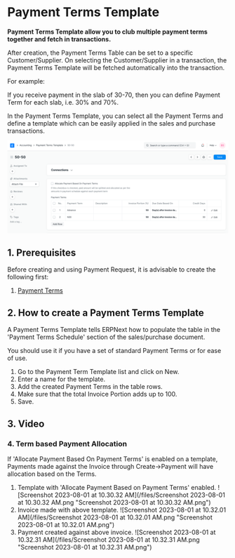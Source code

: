 
# Payment Terms Template



**Payment Terms Template allow you to club multiple payment terms together and fetch in transactions.**

After creation, the Payment Terms Table can be set to a specific Customer/Supplier. On selecting the Customer/Supplier in a transaction, the Payment Terms Template will be fetched automatically into the transaction.

For example:

If you receive payment in the slab of 30-70, then you can define Payment Term for each slab, i.e. 30% and 70%.

In the Payment Terms Template, you can select all the Payment Terms and define a template which can be easily applied in the sales and purchase transactions.

![Payment Terms Template](/files/payment-terms-template.png)  


## 1. Prerequisites

Before creating and using Payment Request, it is advisable to create the following first:

1. [Payment Terms](/docs/en/accounts/payment-terms)

## 2. How to create a Payment Terms Template

A Payment Terms Template tells ERPNext how to populate the table in the 'Payment Terms Schedule' section of the sales/purchase document.

You should use it if you have a set of standard Payment Terms or for ease of use.

1. Go to the Payment Term Template list and click on New.
2. Enter a name for the template.
3. Add the created Payment Terms in the table rows.
4. Make sure that the total Invoice Portion adds up to 100.
5. Save.

## 3. Video

### 4. Term based Payment Allocation

If 'Allocate Payment Based On Payment Terms' is enabled on a template, Payments made against the Invoice through Create->Payment will have allocation based on the Terms.

1. Template with 'Allocate Payment Based on Payment Terms' enabled. ![Screenshot 2023-08-01 at 10.30.32 AM](/files/Screenshot 2023-08-01 at 10.30.32 AM.png "Screenshot 2023-08-01 at 10.30.32 AM.png")
2. Invoice made with above template. ![Screenshot 2023-08-01 at 10.32.01 AM](/files/Screenshot 2023-08-01 at 10.32.01 AM.png "Screenshot 2023-08-01 at 10.32.01 AM.png")
3. Payment created against above invoice. ![Screenshot 2023-08-01 at 10.32.31 AM](/files/Screenshot 2023-08-01 at 10.32.31 AM.png "Screenshot 2023-08-01 at 10.32.31 AM.png")



